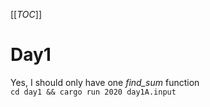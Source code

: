 [[_TOC_]]

# Day1
Yes, I should only have one *find_sum* function  
`cd day1 && cargo run 2020 day1A.input`

